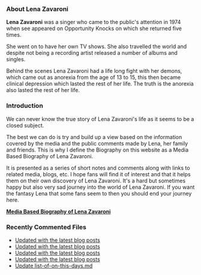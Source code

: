 ### About Lena Zavaroni

<p><strong>Lena Zavaroni</strong> was a singer who came to the public's attention in 1974 when see appeared on Opportunity Knocks on which she returned five times.</p>

<p>She went on to have her own TV shows. She also travelled the world and despite not being a recording artist released a number of albums and singles.</p>

<p>Behind the scenes Lena Zavaroni had a life long fight with her demons, which came out as anorexia from the age of 13 to 15, this then became clinical depression which lasted the rest of her life. The truth is the anorexia also lasted the rest of her life.</p>

### Introduction

<p>We can never know the true story of Lena Zavaroni's life as it seems to be a closed subject.</p>

<p>The best we can do is try and build up a view based on the information covered by the media and the public comments made by Lena, her family and friends. This is why I define the Biography on this website as a Media Based Biography of Lena Zavaroni.</p>

<p>It is presented as a series of short notes and comments along with links to related media, blogs, etc. I hope fans will find it of interest and that it helps them on their own discovery of Lena Zavaroni. It's a hard but sometimes happy but also very sad journey into the world of Lena Zavaroni. If you want the fantasy Lena that some fans seem to then you should end your journey here.</p>

<a href="https://fanzoflenazavaroni.github.io/biography/lena-zavaroni/"><strong>Media Based Biography of Lena Zavaroni</strong></a>

### Recently Commented Files

<!-- BLOG-POST-LIST:START -->
- [Updated with the latest blog posts](https://github.com/FanzOfLenaZavaroni/fanzoflenazavaroni.github.io/commit/a05bc8193eeb10f6d0c4d06f8f3468dd3705152f)
- [Updated with the latest blog posts](https://github.com/FanzOfLenaZavaroni/fanzoflenazavaroni.github.io/commit/8508a8bdd37bff6aff57b5a9a61b92b4b3a9fa26)
- [Updated with the latest blog posts](https://github.com/FanzOfLenaZavaroni/fanzoflenazavaroni.github.io/commit/08cbaaa04fe4607d235138ec2f7600efd817854c)
- [Updated with the latest blog posts](https://github.com/FanzOfLenaZavaroni/fanzoflenazavaroni.github.io/commit/1d8fb187847435ff5882ca3c613d31bad85ac572)
- [Update list-of-on-this-days.md](https://github.com/FanzOfLenaZavaroni/fanzoflenazavaroni.github.io/commit/8434d301a49cc9eae668b85ee49ba18a3ac8a6a8)
<!-- BLOG-POST-LIST:END -->

